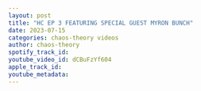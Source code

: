 ```yaml
---
layout: post
title: "HC EP 3 FEATURING SPECIAL GUEST MYRON BUNCH"
date: 2023-07-15
categories: chaos-theory videos
author: chaos-theory
spotify_track_id: 
youtube_video_id: dCBuFzYf604
apple_track_id: 
youtube_metadata: 
---
```

